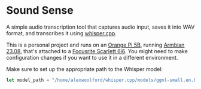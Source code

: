 # Sound Sense

A simple audio transcription tool that captures audio input, saves it into WAV format, and transcribes it using [whisper.cpp](https://github.com/ggerganov/whisper.cpp).

This is a personal project and runs on an [Orange Pi 5B](http://www.orangepi.org/html/hardWare/computerAndMicrocontrollers/details/Orange-Pi-5B.html), running [Armbian 23.08](https://docs.armbian.com/), that's attached to a [Focusrite Scarlett 6i6](https://www.sweetwater.com/store/detail/Scarlet6i6G2--focusrite-scarlett-6i6-usb-audio-interface). You might need to make configuration changes if you want to use it in a different environment.

Make sure to set up the appropriate path to the Whisper model:

```rust
let model_path = "/home/alexwoolford/whisper.cpp/models/ggml-small.en.bin";
